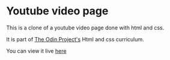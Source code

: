 # Youtube video page

This is a clone of a youtube video page done with html and css.

It is part of [The Odin Project's](https://www.theodinproject.com/paths/full-stack-ruby-on-rails/courses/html-and-css/lessons/embedding-images-and-video
) Html and css curriculum.

You can view it live [here
](https://peter-abah.github.io/youtube-video-page/)

